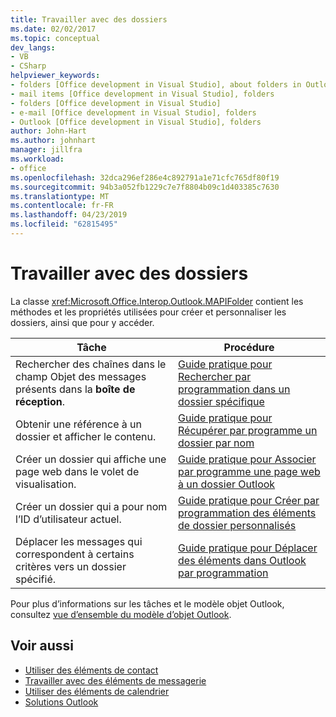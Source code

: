 ```yaml
---
title: Travailler avec des dossiers
ms.date: 02/02/2017
ms.topic: conceptual
dev_langs:
- VB
- CSharp
helpviewer_keywords:
- folders [Office development in Visual Studio], about folders in Outlook
- mail items [Office development in Visual Studio], folders
- folders [Office development in Visual Studio]
- e-mail [Office development in Visual Studio], folders
- Outlook [Office development in Visual Studio], folders
author: John-Hart
ms.author: johnhart
manager: jillfra
ms.workload:
- office
ms.openlocfilehash: 32dca296ef286e4c892791a1e71cfc765df80f19
ms.sourcegitcommit: 94b3a052fb1229c7e7f8804b09c1d403385c7630
ms.translationtype: MT
ms.contentlocale: fr-FR
ms.lasthandoff: 04/23/2019
ms.locfileid: "62815495"
---
```

# <a name="work-with-folders"></a>Travailler avec des dossiers
  La classe <xref:Microsoft.Office.Interop.Outlook.MAPIFolder> contient les méthodes et les propriétés utilisées pour créer et personnaliser les dossiers, ainsi que pour y accéder.

|Tâche|Procédure|
|----------|---------------|
|Rechercher des chaînes dans le champ Objet des messages présents dans la **boîte de réception**.|[Guide pratique pour Rechercher par programmation dans un dossier spécifique](../vsto/how-to-programmatically-search-within-a-specific-folder.md)|
|Obtenir une référence à un dossier et afficher le contenu.|[Guide pratique pour Récupérer par programme un dossier par nom](../vsto/how-to-programmatically-retrieve-a-folder-by-name.md)|
|Créer un dossier qui affiche une page web dans le volet de visualisation.|[Guide pratique pour Associer par programme une page web à un dossier Outlook](../vsto/how-to-programmatically-associate-a-web-page-with-an-outlook-folder.md)|
|Créer un dossier qui a pour nom l’ID d’utilisateur actuel.|[Guide pratique pour Créer par programmation des éléments de dossier personnalisés](../vsto/how-to-programmatically-create-custom-folder-items.md)|
|Déplacer les messages qui correspondent à certains critères vers un dossier spécifié.|[Guide pratique pour Déplacer des éléments dans Outlook par programmation](../vsto/how-to-programmatically-move-items-in-outlook.md)|

 Pour plus d’informations sur les tâches et le modèle objet Outlook, consultez [vue d’ensemble du modèle d’objet Outlook](../vsto/outlook-object-model-overview.md).

## <a name="see-also"></a>Voir aussi
- [Utiliser des éléments de contact](../vsto/working-with-contact-items.md)
- [Travailler avec des éléments de messagerie](../vsto/working-with-mail-items.md)
- [Utiliser des éléments de calendrier](../vsto/working-with-calendar-items.md)
- [Solutions Outlook](../vsto/outlook-solutions.md)
